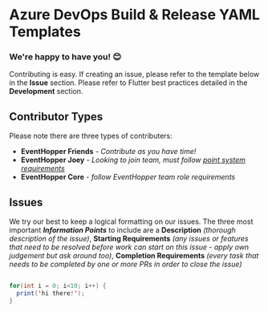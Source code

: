 # Azure DevOps Build & Release YAML Templates  

### We're happy to have you! 😊
Contributing is easy. If creating an issue, please refer to the template below in the **Issue** section. Please refer to Flutter best practices detailed in the **Development** section.

## Contributor Types

Please note there are three types of contributers:
- **EventHopper Friends** - _Contribute as you have time!_
- **EventHopper Joey** - _Looking to join team, must follow [point system requirements](https://github.com/EventHopper/EHFlutter/blob/beta/CONTRIBUTING.md#point-system)_
- **EventHopper Core** - _follow EventHopper team role requirements_

## Issues

We try our best to keep a logical formatting on our issues. The three most important _**Information Points**_ to include are a **Description** _(thorough description of the issue)_, **Starting Requirements** _(any issues or features that need to be resolved before work can start on this issue - apply own judgement but ask around too)_, **Completion Requirements** _(every task that needs to be completed by one or more PRs in order to close the issue)_

```java

for(int i = 0; i<10; i++) {
  print('hi there!');
}

```